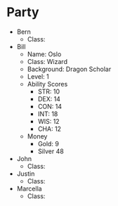 # Party

* Bern
  * Class: 
* Bill
  * Name: Oslo
  * Class: Wizard
  * Background: Dragon Scholar
  * Level: 1
  * Ability Scores
    * STR: 10
    * DEX: 14
    * CON: 14
    * INT: 18
    * WIS: 12
    * CHA: 12
  * Money
    * Gold: 9
    * Silver 48
* John
  * Class: 
* Justin
  * Class: 
* Marcella
  * Class: 
